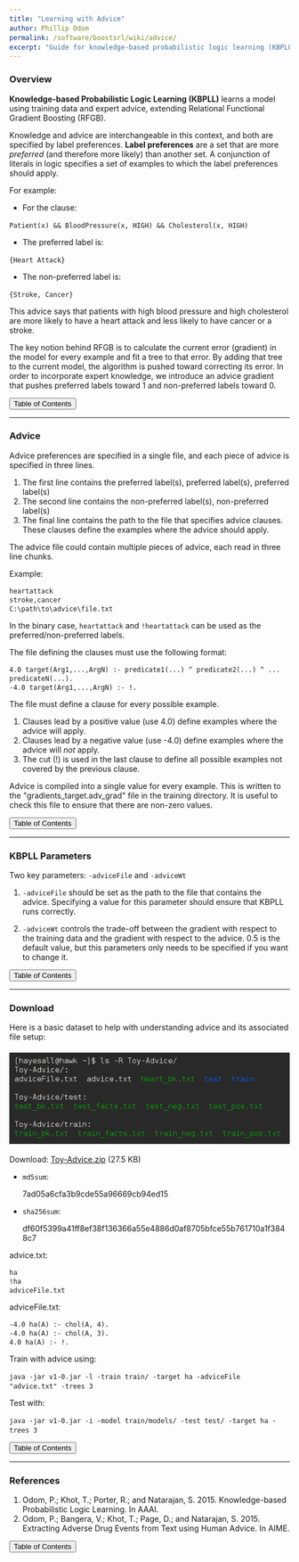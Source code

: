 ```yaml
---
title: "Learning with Advice"
author: Phillip Odom
permalink: /software/boostsrl/wiki/advice/
excerpt: "Guide for knowledge-based probabilistic logic learning (KBPLL) with BoostSRL."
---
```


### Overview

**Knowledge-based Probabilistic Logic Learning (KBPLL)** learns a model using training data and expert advice, extending Relational Functional Gradient Boosting (RFGB).

Knowledge and advice are interchangeable in this context, and both are specified by label preferences. **Label preferences** are a set that are more _preferred_ (and therefore more likely) than another set. A conjunction of literals in logic specifies a set of examples to which the label preferences should apply.

For example:

  * For the clause:

  `Patient(x) && BloodPressure(x, HIGH) && Cholesterol(x, HIGH)`

  * The preferred label is:

  `{Heart Attack}`

  * The non-preferred label is:

  `{Stroke, Cancer}`

This advice says that patients with high blood pressure and high cholesterol are more likely to have a heart attack and less likely to have cancer or a stroke.

The key notion behind RFGB is to calculate the current error (gradient) in the model for every example and fit a tree to that error. By adding that tree to the current model, the algorithm is pushed toward correcting its error. In order to incorporate expert knowledge, we introduce an advice gradient that pushes preferred labels toward 1 and non-preferred labels toward 0.

<button class="btn btn--primary btn--large" onclick="topOfPage()">Table of Contents</button>

---

### Advice

Advice preferences are specified in a single file, and each piece of advice is specified in three lines.

1. The first line contains the preferred label(s), preferred label(s), preferred label(s)
2. The second line contains the non-preferred label(s), non-preferred label(s)
3. The final line contains the path to the file that specifies advice clauses. These clauses define the examples where the advice should apply.

The advice file could contain multiple pieces of advice, each read in three line chunks.

Example:

```text
heartattack
stroke,cancer
C:\path\to\advice\file.txt
```

In the binary case, `heartattack` and `!heartattack` can be used as the preferred/non-preferred labels.

The file defining the clauses must use the following format:

```text
4.0 target(Arg1,...,ArgN) :- predicate1(...) ^ predicate2(...) ^ ... predicateN(...).
-4.0 target(Arg1,...,ArgN) :- !.
```

The file must define a clause for every possible example.
1. Clauses lead by a positive value (use 4.0) define examples where the advice will apply.
2. Clauses lead by a negative value (use -4.0) define examples where the advice will _not_ apply.
3. The cut (!) is used in the last clause to define all possible examples not covered by the previous clause.

Advice is compiled into a single value for every example. This is written to the "gradients_target.adv_grad" file in the training directory. It is useful to check this file to ensure that there are non-zero values.

<button class="btn btn--primary btn--large" onclick="topOfPage()">Table of Contents</button>

---

### KBPLL Parameters

Two key parameters: `-adviceFile` and `-adviceWt`

1. `-adviceFile` should be set as the path to the file that contains the advice. Specifying a value for this parameter should ensure that KBPLL runs correctly.

2. `-adviceWt` controls the trade-off between the gradient with respect to the training data and the gradient with respect to the advice. 0.5 is the default value, but this parameters only needs to be specified if you want to change it.

<button class="btn btn--primary btn--large" onclick="topOfPage()">Table of Contents</button>

---

### Download

Here is a basic dataset to help with understanding advice and its associated file setup:

<img src="https://raw.githubusercontent.com/boost-starai/BoostSRL-Misc/master/Images/ToyAdviceFileStructure.png" style="display: block; margin: auto; padding-top: 0.4em; padding-bottom: 0.4em;">

Download: [Toy-Advice.zip](https://github.com/boost-starai/BoostSRL-Misc/blob/master/Datasets/Toy-Advice/Toy-Advice.zip?raw=true) (27.5 KB)

* `md5sum`: 
  <p style="word-break: break-all;">7ad05a6cfa3b9cde55a96669cb94ed15</p>

* `sha256sum`: 
  <p style="word-break: break-all;">df60f5399a41ff8ef38f136366a55e4886d0af8705bfce55b761710a1f3848c7</p>

advice.txt:
```
ha
!ha
adviceFile.txt
```

adviceFile.txt:
```
-4.0 ha(A) :- chol(A, 4).
-4.0 ha(A) :- chol(A, 3).
4.0 ha(A) :- !.
```

Train with advice using:

`java -jar v1-0.jar -l -train train/ -target ha -adviceFile "advice.txt" -trees 3`

Test with:

`java -jar v1-0.jar -i -model train/models/ -test test/ -target ha -trees 3`

<button class="btn btn--primary btn--large" onclick="topOfPage()">Table of Contents</button>

---

### References

1. Odom, P.; Khot, T.; Porter, R.; and Natarajan, S. 2015. Knowledge-based Probabilistic Logic Learning. In AAAI.
2. Odom, P.; Bangera, V.; Khot, T.; Page, D.; and Natarajan, S. 2015. Extracting Adverse Drug Events from Text using Human Advice. In AIME.

<button class="btn btn--primary btn--large" onclick="topOfPage()">Table of Contents</button>

<script>
function topOfPage() {
    $('html, body').animate({ scrollTop: 0 }, 'fast');
}
</script>
